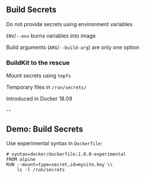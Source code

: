 ## Build Secrets

Do not provide secrets using environment variables

`ENV`/`--env` burns variables into image

Build arguments (`ARG`/`--build-arg`) are only one option

### BuildKit to the rescue

Mount secrets using `tmpfs`

Temporary files in `/run/secrets/`

Introduced in Docker 18.09

--

## Demo: Build Secrets

Use experimental syntax in `Dockerfile`:

```plaintext
# syntax=docker/dockerfile:1.0.0-experimental
FROM alpine
RUN --mount=type=secret,id=mysite.key \\
    ls -l /run/secrets
```

<!-- include: mount-0.command -->
